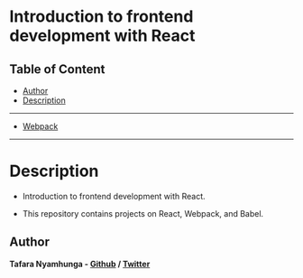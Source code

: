# Introduction to frontend development with React

## Table of Content
- [Author](#author)
- [Description](#description)
___

- [Webpack](0x00-Webpack/README.md)
____

# Description

- Introduction to frontend development with React.

- This repository contains projects on React, Webpack, and Babel.

## Author

**Tafara Nyamhunga - [Github](https://github.com/tafara-n) / [Twitter](https://twitter.com/tafaranyamhunga)**
